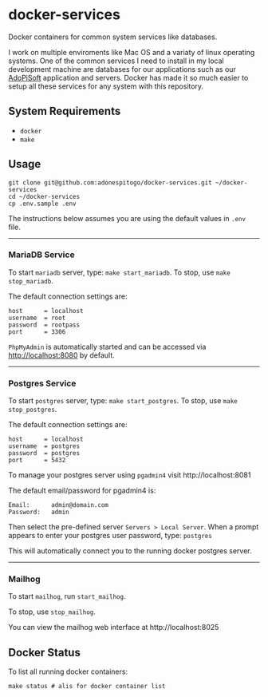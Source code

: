 # docker-services

Docker containers for common system services like databases.

I work on multiple enviroments like Mac OS and a variaty of linux operating systems. One of the common services I need to install in my local development machine are databases for our
applications such as our [AdoPiSoft](https://wwww.adopisoft.com) application and servers. Docker has made it so much easier to setup all these services for any system with this repository.

## System Requirements

- `docker`
- `make`

## Usage

```
git clone git@github.com:adonespitogo/docker-services.git ~/docker-services
cd ~/docker-services
cp .env.sample .env
```

The instructions below assumes you are using the default values in `.env` file.

-----

### MariaDB Service

To start `mariadb` server, type: `make start_mariadb`. To stop, use `make stop_mariadb`.

The default connection settings are:

```
host      = localhost
username  = root
password  = rootpass
port      = 3306
```

`PhpMyAdmin` is automatically started and can be accessed via [http://localhost:8080](http://localhost:8080) by default.

-----

### Postgres Service

To start `postgres` server, type: `make start_postgres`. To stop, use `make stop_postgres`.

The default connection settings are:

```
host      = localhost
username  = postgres
password  = postgres
port      = 5432
```

To manage your postgres server using `pgadmin4` visit http://localhost:8081

The default email/password for pgadmin4 is:

```
Email:      admin@domain.com
Password:   admin
```

Then select the pre-defined server `Servers > Local Server`. When a prompt appears to enter your postgres user password, type: `postgres`

This will automatically connect you to the running docker postgres server.

-----

### Mailhog

To start `mailhog`, run `start_mailhog`.

To stop, use `stop_mailhog`.

You can view the mailhog web interface at http://localhost:8025

## Docker Status

To list all running docker containers:

```
make status # alis for docker container list
```
